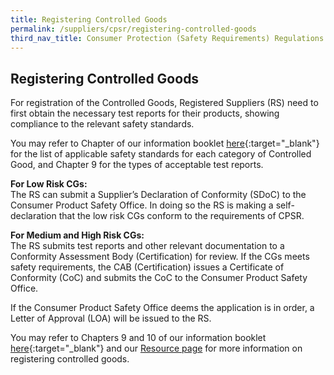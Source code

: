 ```yaml
---
title: Registering Controlled Goods
permalink: /suppliers/cpsr/registering-controlled-goods
third_nav_title: Consumer Protection (Safety Requirements) Regulations (CPSR)
---
```

## Registering Controlled Goods
For registration of the Controlled Goods, Registered Suppliers (RS) need to first obtain the necessary test reports for their products, showing compliance to the relevant safety standards.

You may refer to Chapter of our information booklet <a href="/images/cpsr-resources/cps-infobooklet.pdf/">here</a>{:target="_blank"} for the list of applicable safety standards for each category of Controlled Good, and Chapter 9 for the types of acceptable test reports. 

**For Low Risk CGs:**<br>
The RS can submit a Supplier’s Declaration of Conformity (SDoC) to the Consumer Product Safety Office. In doing so the RS is making a self-declaration that the low risk CGs conform to the requirements of CPSR. 

**For Medium and High Risk CGs:**<br>
The RS submits test reports and other relevant documentation to a Conformity Assessment Body (Certification) for review. If the CGs meets safety requirements, the CAB (Certification) issues a Certificate of Conformity (CoC) and submits the CoC to the Consumer Product Safety Office. 

If the Consumer Product Safety Office deems the application is in order, a Letter of Approval (LOA) will be issued to the RS.

You may refer to Chapters 9 and 10 of our information booklet <a href="/images/cpsr-resources/cps-infobooklet.pdf/">here</a>{:target="_blank"} and our [Resource page](/suppliers/cpsr/resources) for more information on registering controlled goods. 
